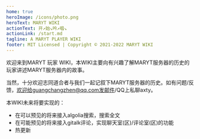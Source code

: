 ```yaml
---
home: true
heroImage: /icons/photo.png
heroText: MARYT WIKI
actionText: 开↗始↘吟↗唱↘
actionLink: /start.md
tagline: A MARYT PLAYER WIKI
footer: MIT Licensed | Copyright © 2021-2022 MARYT WIKI
---
```


欢迎来到MARYT 玩家 WIKI，本WIKI主要向有兴趣了解MARYT服务器的历史的玩家讲述MARYT服务器内的故事。

当然，十分欢迎志同道合者与我们一起记叙下MARYT服务器的历史。如有问题/反馈，欢迎给guangchangzhen@qq.com发邮件/QQ上私聊axty。

本WIKI未来将要实现的：

- 在可以预见的将来接入algolia搜索，搜索全文
- 在可能预见的将来接入gitalk评论，实现聊天室(区)/评论室(区)的功能
- 热更新